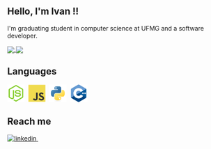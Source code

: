 ## Hello, I'm Ivan !! 

I'm graduating student in computer science at UFMG and a software developer.

<a href="https://github.com/IvanAssis07">
  <img height=200 align="center" src="https://github-readme-stats.vercel.app/api?username=IvanAssis07&show_icons=true&theme=gotham" />
</a>
<a href="https://github.com/IvanAssis07">
  <img height=200 align="center" src="https://github-readme-stats.vercel.app/api/top-langs/?username=IvanAssis07&layout=compact&theme=gotham" />
</a>


## Languages 

<div>
  <img src="https://github.com/devicons/devicon/blob/master/icons/nodejs/nodejs-plain.svg" title="Nodejs" alt="NodeJs" width="40" height="40"/>&nbsp;
  <img src="https://github.com/devicons/devicon/blob/master/icons/javascript/javascript-original.svg" title="Javascript" alt="Javascript" width="40" height="40"/>&nbsp;
  <img src="https://github.com/devicons/devicon/blob/master/icons/python/python-original.svg" title="Python" alt="Python" width="40" height="40"/>&nbsp;
  <img src="https://github.com/devicons/devicon/blob/master/icons/cplusplus/cplusplus-original.svg" title="cplusplus" alt="cplusplus" width="40" height="40"/>&nbsp;
</div>

## Reach me

<div>
  <a href="https://www.linkedin.com/in/ivan-assis" target="_blank">
    <img src="https://img.shields.io/badge/LinkedIn-0077B5?style=for-the-badge&logo=linkedin&logoColor=white" alt="linkedin"/>&nbsp;
  </a>
</div>

